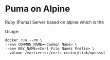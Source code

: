 # Puma on Alpine

Ruby [Puma] Server based on alpine which is the 


Usage:

    docker run --rm \
	--env COMMON_NAME=<Common Name> \
	--env KEY_NAME=<Cert File Names Prefix> \
	--volume /var/certs:/certs centurylink/openssl